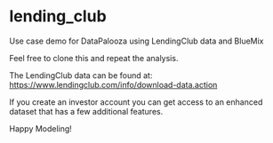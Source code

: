 # lending_club

Use case demo for DataPalooza using LendingClub data and BlueMix

Feel free to clone this and repeat the analysis.

The LendingClub data can be found at: https://www.lendingclub.com/info/download-data.action

If you create an investor account you can get access to an enhanced dataset that has a few additional features.

Happy Modeling!
